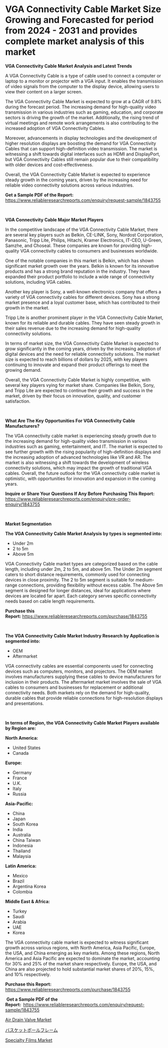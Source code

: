 <p><h1>VGA Connectivity Cable Market Size Growing and Forecasted for period from 2024 - 2031 and provides complete market analysis of this market</h1></p><p><strong>VGA Connectivity Cable Market Analysis and Latest Trends</strong></p>
<p><p>A VGA Connectivity Cable is a type of cable used to connect a computer or laptop to a monitor or projector with a VGA input. It enables the transmission of video signals from the computer to the display device, allowing users to view their content on a larger screen.</p><p>The VGA Connectivity Cable Market is expected to grow at a CAGR of 9.8% during the forecast period. The increasing demand for high-quality video transmission in various industries such as gaming, education, and corporate sectors is driving the growth of the market. Additionally, the rising trend of virtual meetings and remote work arrangements is also contributing to the increased adoption of VGA Connectivity Cables.</p><p>Moreover, advancements in display technologies and the development of higher resolution displays are boosting the demand for VGA Connectivity Cables that can support high-definition video transmission. The market is witnessing a shift towards digital interfaces such as HDMI and DisplayPort, but VGA Connectivity Cables still remain popular due to their compatibility with older devices and cost-effectiveness.</p><p>Overall, the VGA Connectivity Cable Market is expected to experience steady growth in the coming years, driven by the increasing need for reliable video connectivity solutions across various industries.</p></p>
<p><strong>Get a Sample PDF of the Report:&nbsp;</strong> <a href="https://www.reliableresearchreports.com/enquiry/request-sample/1843755">https://www.reliableresearchreports.com/enquiry/request-sample/1843755</a></p>
<p>&nbsp;</p>
<p><strong>VGA Connectivity Cable Major Market Players</strong></p>
<p><p>In the competitive landscape of the VGA Connectivity Cable Market, there are several key players such as Belkin, CE-LINK, Sony, Nordost Corporation, Panasonic, Tripp Lite, Philips, Hitachi, Kramer Electronics, IT-CEO, U-Green, Samzhe, and Choseal. These companies are known for providing high-quality VGA connectivity cables to consumers and businesses worldwide.</p><p>One of the notable companies in this market is Belkin, which has shown significant market growth over the years. Belkin is known for its innovative products and has a strong brand reputation in the industry. They have expanded their product portfolio to include a wide range of connectivity solutions, including VGA cables.</p><p>Another key player is Sony, a well-known electronics company that offers a variety of VGA connectivity cables for different devices. Sony has a strong market presence and a loyal customer base, which has contributed to their growth in the market.</p><p>Tripp Lite is another prominent player in the VGA Connectivity Cable Market, known for its reliable and durable cables. They have seen steady growth in their sales revenue due to the increasing demand for high-quality connectivity solutions.</p><p>In terms of market size, the VGA Connectivity Cable Market is expected to grow significantly in the coming years, driven by the increasing adoption of digital devices and the need for reliable connectivity solutions. The market size is expected to reach billions of dollars by 2025, with key players continuing to innovate and expand their product offerings to meet the growing demand.</p><p>Overall, the VGA Connectivity Cable Market is highly competitive, with several key players vying for market share. Companies like Belkin, Sony, and Tripp Lite are expected to continue their growth and success in the market, driven by their focus on innovation, quality, and customer satisfaction.</p></p>
<p>&nbsp;</p>
<p><strong>What Are The Key Opportunities For VGA Connectivity Cable Manufacturers?</strong></p>
<p><p>The VGA connectivity cable market is experiencing steady growth due to the increasing demand for high-quality video transmission in various industries such as gaming, entertainment, and IT. The market is expected to see further growth with the rising popularity of high-definition displays and the increasing adoption of advanced technologies like VR and AR. The market is also witnessing a shift towards the development of wireless connectivity solutions, which may impact the growth of traditional VGA cables. Overall, the future outlook for the VGA connectivity cable market is optimistic, with opportunities for innovation and expansion in the coming years.</p></p>
<p><strong>Inquire or Share Your Questions If Any Before Purchasing This Report:</strong> <a href="https://www.reliableresearchreports.com/enquiry/pre-order-enquiry/1843755">https://www.reliableresearchreports.com/enquiry/pre-order-enquiry/1843755</a></p>
<p>&nbsp;</p>
<p><strong>Market Segmentation</strong></p>
<p><strong>The VGA Connectivity Cable Market Analysis by types is segmented into:</strong></p>
<p><ul><li>Under 2m</li><li>2 to 5m</li><li>Above 5m</li></ul></p>
<p><p>VGA Connectivity Cable market types are categorized based on the cable length, including under 2m, 2 to 5m, and above 5m. The Under 2m segment caters to short distance requirements, commonly used for connecting devices in close proximity. The 2 to 5m segment is suitable for medium-range connections, providing flexibility without excess cable. The Above 5m segment is designed for longer distances, ideal for applications where devices are located far apart. Each category serves specific connectivity needs based on cable length requirements.</p></p>
<p><strong>Purchase this Report:&nbsp;</strong><a href="https://www.reliableresearchreports.com/purchase/1843755">https://www.reliableresearchreports.com/purchase/1843755</a></p>
<p>&nbsp;</p>
<p><strong>The VGA Connectivity Cable Market Industry Research by Application is segmented into:</strong></p>
<p><ul><li>OEM</li><li>Aftermarket</li></ul></p>
<p><p>VGA connectivity cables are essential components used for connecting devices such as computers, monitors, and projectors. The OEM market involves manufacturers supplying these cables to device manufacturers for inclusion in their products. The aftermarket market involves the sale of VGA cables to consumers and businesses for replacement or additional connectivity needs. Both markets rely on the demand for high-quality, durable cables that provide reliable connections for high-resolution displays and presentations.</p></p>
<p>&nbsp;</p>
<p><strong>In terms of Region, the VGA Connectivity Cable Market Players available by Region are:</strong></p>
<p>
    <p> <strong> North America: </strong>
        <ul>
            <li>United States</li>
            <li>Canada</li>
        </ul>
        </p> 
    <p> <strong> Europe: </strong>
        <ul>
            <li>Germany</li>
            <li>France</li>
            <li>U.K.</li>
            <li>Italy</li>
            <li>Russia</li>
        </ul>
        </p> 
    <p> <strong> Asia-Pacific: </strong>
        <ul>
            <li>China</li>
            <li>Japan</li>
            <li>South Korea</li>
            <li>India</li>
            <li>Australia</li>
            <li>China Taiwan</li>
            <li>Indonesia</li>
            <li>Thailand</li>
            <li>Malaysia</li>
        </ul>
        </p> 
    <p> <strong> Latin America: </strong>
        <ul>
            <li>Mexico</li>
            <li>Brazil</li>
            <li>Argentina Korea</li>
            <li>Colombia</li>
        </ul>
        </p> 
    <p> <strong> Middle East & Africa: </strong>
        <ul>
            <li>Turkey</li>
            <li>Saudi</li>
            <li>Arabia</li>
            <li>UAE</li>
            <li>Korea</li>
        </ul>
    </p>
    </p>
<p><p>The VGA connectivity cable market is expected to witness significant growth across various regions, with North America, Asia Pacific, Europe, the USA, and China emerging as key markets. Among these regions, North America and Asia Pacific are expected to dominate the market, accounting for 30% and 25% of the market share respectively. Europe, the USA, and China are also projected to hold substantial market shares of 20%, 15%, and 10% respectively.</p></p>
<p><strong>Purchase this Report: </strong><a href="https://www.reliableresearchreports.com/purchase/1843755">https://www.reliableresearchreports.com/purchase/1843755</a></p>
<p>&nbsp;<strong>Get a Sample PDF of the Report:&nbsp;&nbsp;</strong><a href="https://www.reliableresearchreports.com/enquiry/request-sample/1843755">https://www.reliableresearchreports.com/enquiry/request-sample/1843755</a></p>
<p><strong></strong></p>
<p><p><a href="https://view.publitas.com/reportprime-1/air-drain-valve-market-size-evaluating-its-market-trends-growth-and-projections-2024-2031/">Air Drain Valve Market</a></p><p><a href="https://github.com/lababdou/Market-Research-Report-List-3/blob/main/272912013640.md">バスケットボールフレーム</a></p><p><a href="https://sudsy-motorcycle-bbc.notion.site/Specialty-Films-Market-Challenges-Opportunities-and-Growth-Drivers-and-Major-Market-Players-forec-d0ab3effc5ee4723a8de1afc187e319a">Specialty Films Market</a></p></p>